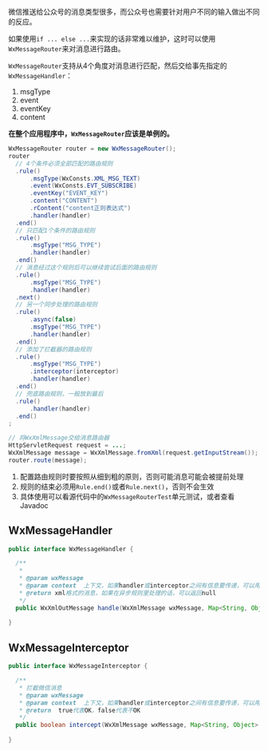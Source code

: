微信推送给公众号的消息类型很多，而公众号也需要针对用户不同的输入做出不同的反应。

如果使用``if ... else ...``来实现的话非常难以维护，这时可以使用``WxMessageRouter``来对消息进行路由。

``WxMessageRouter``支持从4个角度对消息进行匹配，然后交给事先指定的``WxMessageHandler``：

1. msgType
1. event
1. eventKey
1. content

**在整个应用程序中，``WxMessageRouter``应该是单例的。**

```java
WxMessageRouter router = new WxMessageRouter();
router
  // 4个条件必须全部匹配的路由规则
  .rule()
      .msgType(WxConsts.XML_MSG_TEXT)
      .event(WxConsts.EVT_SUBSCRIBE)
      .eventKey("EVENT_KEY")
      .content("CONTENT")
      .rContent("content正则表达式")
      .handler(handler)
  .end()
  // 只匹配1个条件的路由规则
  .rule()
      .msgType("MSG_TYPE")
      .handler(handler)
  .end()
  // 消息经过这个规则后可以继续尝试后面的路由规则
  .rule()
      .msgType("MSG_TYPE")
      .handler(handler)
  .next()
  // 另一个同步处理的路由规则
  .rule()
      .async(false)
      .msgType("MSG_TYPE")
      .handler(handler)
  .end()
  // 添加了拦截器的路由规则
  .rule()
      .msgType("MSG_TYPE")
      .interceptor(interceptor)
      .handler(handler)
  .end()
  // 兜底路由规则，一般放到最后
  .rule()
      .handler(handler)
  .end()
;

// 将WxXmlMessage交给消息路由器
HttpServletRequest request = ...;
WxXmlMessage message = WxXmlMessage.fromXml(request.getInputStream());
router.route(message);
```

1. 配置路由规则时要按照从细到粗的原则，否则可能消息可能会被提前处理
3. 规则的结束必须用``Rule.end()``或者``Rule.next()``，否则不会生效
4. 具体使用可以看源代码中的``WxMessageRouterTest``单元测试，或者查看Javadoc

## WxMessageHandler

```java
public interface WxMessageHandler {

  /**
   * 
   * @param wxMessage
   * @param context  上下文，如果handler或interceptor之间有信息要传递，可以用这个
   * @return xml格式的消息，如果在异步规则里处理的话，可以返回null
   */
  public WxXmlOutMessage handle(WxXmlMessage wxMessage, Map<String, Object> context);
  
}
```

## WxMessageInterceptor

```java
public interface WxMessageInterceptor {

  /**
   * 拦截微信消息
   * @param wxMessage
   * @param context  上下文，如果handler或interceptor之间有信息要传递，可以用这个
   * @return  true代表OK，false代表不OK
   */
  public boolean intercept(WxXmlMessage wxMessage, Map<String, Object> context);
  
}
```
